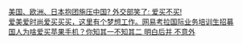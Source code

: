   
[美国、欧洲、日本抱团施压中国? 外交部笑了: 爱买不买!](http://www.dianyue.me/archives/608/u2imujh141ek3vx6/)  
[爱美爱时尚爱买买买，这里有个梦想工作。网易考拉国际业务培训生招募](http://www.dianyue.me/archives/184/t5tvzfa5n2c7em9b/)  
[国人为啥爱买苹果手机？你知其一不知其二 明白后并 不意外](http://www.dianyue.me/archives/926/c6xvrm02pdhv4xta/)